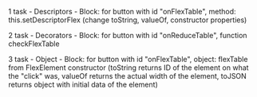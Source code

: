 1 task - Descriptors - Block: for button with id "onFlexTable", method: this.setDescriptorFlex (change toString, valueOf, constructor properties)

2 task - Decorators - Block: for button with id "onReduceTable", function checkFlexTable

3 task - Object - Block: for button with id "onFlexTable", object: flexTable from FlexElement constructor (toString returns ID of the element on what the "click" was, valueOf returns the actual width of the element, toJSON returns object with initial data of the element)